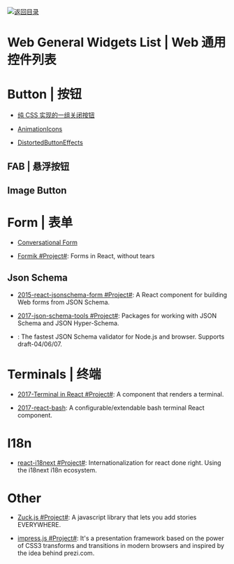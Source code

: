 [![返回目录](https://user-images.githubusercontent.com/5803001/38079637-ff0abcf0-3371-11e8-9b76-ad651620afc7.jpg)](https://github.com/wx-chevalier/Awesome-Lists)

# Web General Widgets List | Web 通用控件列表

# Button | 按钮

- [纯 CSS 实现的一组关闭按钮](http://www.html5tricks.com/demo/css3-close-button/index.html)

- [AnimationIcons](http://tympanus.net/codrops/2016/02/23/icon-animations-powered-by-mo-js/)

- [DistortedButtonEffects](http://tympanus.net/Development/DistortedButtonEffects/)

## FAB | 悬浮按钮

## Image Button

# Form | 表单

- [Conversational Form](https://github.com/space10-community/conversational-form)

- [Formik #Project#](https://github.com/jaredpalmer/formik): Forms in React, without tears

## Json Schema

- [2015-react-jsonschema-form #Project#](https://github.com/mozilla-services/react-jsonschema-form): A React component for building Web forms from JSON Schema.

- [2017-json-schema-tools #Project#](https://github.com/cloudflare/json-schema-tools): Packages for working with JSON Schema and JSON Hyper-Schema.

- [](https://github.com/epoberezkin/ajv): The fastest JSON Schema validator for Node.js and browser. Supports draft-04/06/07.

# Terminals | 终端

- [2017-Terminal in React #Project#](https://github.com/nitin42/terminal-in-react): A component that renders a terminal.

- [2017-react-bash](https://github.com/zackargyle/react-bash): A configurable/extendable bash terminal React component.

# I18n

- [react-i18next #Project#](https://github.com/i18next/react-i18next): Internationalization for react done right. Using the i18next i18n ecosystem.

# Other

- [Zuck.js #Project#](https://github.com/ramon82/zuck.js): A javascript library that lets you add stories EVERYWHERE.

- [impress.js #Project#](https://github.com/impress/impress.js/): It's a presentation framework based on the power of CSS3 transforms and transitions in modern browsers and inspired by the idea behind prezi.com.
